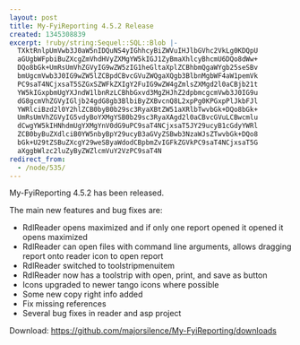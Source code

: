 ```yaml
---
layout: post
title: My-FyiReporting 4.5.2 Release
created: 1345308839
excerpt: !ruby/string:Sequel::SQL::Blob |-
  TXktRnlpUmVwb3J0aW5nIDQuNS4yIGhhcyBiZWVuIHJlbGVhc2VkLg0KDQpU
  aGUgbWFpbiBuZXcgZmVhdHVyZXMgYW5kIGJ1ZyBmaXhlcyBhcmU6DQo8dWw+
  DQo8bGk+UmRsUmVhZGVyIG9wZW5zIG1heGltaXplZCBhbmQgaWYgb25seSBv
  bmUgcmVwb3J0IG9wZW5lZCBpdCBvcGVuZWQgaXQgb3BlbnMgbWF4aW1pemVk
  PC9saT4NCjxsaT5SZGxSZWFkZXIgY2FuIG9wZW4gZmlsZXMgd2l0aCBjb21t
  YW5kIGxpbmUgYXJndW1lbnRzLCBhbGxvd3MgZHJhZ2dpbmcgcmVwb3J0IG9u
  dG8gcmVhZGVyIGljb24gdG8gb3BlbiByZXBvcnQ8L2xpPg0KPGxpPlJkbFJl
  YWRlciBzd2l0Y2hlZCB0byB0b29sc3RyaXBtZW51aXRlbTwvbGk+DQo8bGk+
  UmRsUmVhZGVyIG5vdyBoYXMgYSB0b29sc3RyaXAgd2l0aCBvcGVuLCBwcmlu
  dCwgYW5kIHNhdmUgYXMgYnV0dG9uPC9saT4NCjxsaT5JY29ucyB1cGdyYWRl
  ZCB0byBuZXdlciB0YW5nbyBpY29ucyB3aGVyZSBwb3NzaWJsZTwvbGk+DQo8
  bGk+U29tZSBuZXcgY29weSByaWdodCBpbmZvIGFkZGVkPC9saT4NCjxsaT5G
  aXggbWlzc2luZyByZWZlcmVuY2VzPC9saT4N
redirect_from:
  - /node/535/
---
```

My-FyiReporting 4.5.2 has been released.

The main new features and bug fixes are:
<ul>
<li>RdlReader opens maximized and if only one report opened it opened it opens maximized</li>
<li>RdlReader can open files with command line arguments, allows dragging report onto reader icon to open report</li>
<li>RdlReader switched to toolstripmenuitem</li>
<li>RdlReader now has a toolstrip with open, print, and save as button</li>
<li>Icons upgraded to newer tango icons where possible</li>
<li>Some new copy right info added</li>
<li>Fix missing references</li>
<li>Several bug fixes in reader and asp project</li>
</ul>

Download: https://github.com/majorsilence/My-FyiReporting/downloads
